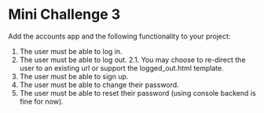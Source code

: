 # Mini Challenge 3

Add the accounts app and the following functionality to your project:
1. The user must be able to log in.
2. The user must be able to log out.
2.1. You may choose to re-direct the user to an existing url or support the logged_out.html template.
3. The user must be able to sign up.
4. The user must be able to change their password.
5. The user must be able to reset their password (using console backend is fine for now).
